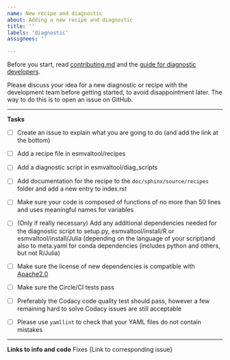 ```yaml
---
name: New recipe and diagnostic
about: Adding a new recipe and diagnostic
title: ''
labels: 'diagnostic'
assignees: ''

---
```


Before you start, read [contributing.md](https://github.com/ESMValGroup/ESMValTool/blob/version2_development/CONTRIBUTING.md) and the [guide for diagnostic developers](https://esmvaltool.readthedocs.io/en/latest/esmvaldiag/index.html).

Please discuss your idea for a new diagnostic or recipe with the development team before getting started, to avoid disappointment later. The way to do this is to open an issue on GitHub.

---

**Tasks**

- [ ] Create an issue to explain what you are going to do (and add the link at the bottom)
- [ ] Add a recipe file in esmvaltool/recipes 
- [ ] Add a diagnostic script in esmvaltool/diag_scripts
- [ ] Add documentation for the recipe to the `doc/sphinx/source/recipes` folder and add a new entry to index.rst
- [ ] Make sure your code is composed of functions of no more than 50 lines and uses meaningful names for variables
- [ ] (Only if really necessary) Add any additional dependencies needed for the diagnostic script to setup.py, esmvaltool/install/R or esmvaltool/install/Julia (depending on the language of your script)and also to meta.yaml for conda dependencies (includes python and others, but not R/Julia)
- [ ] Make sure the license of new dependencies is compatible with [Apache2.0](https://github.com/ESMValGroup/ESMValTool/blob/version2_development/LICENSE)
- [ ] Make sure the Circle/CI tests pass
- [ ] Preferably the Codacy code quality test should pass, however a few remaining hard to solve Codacy issues are still acceptable
- [ ] Please use `yamllint` to check that your YAML files do not contain mistakes 


---

**Links to info and code**
Fixes {Link to corresponding issue}
